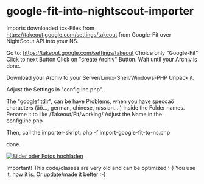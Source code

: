 # google-fit-into-nightscout-importer
Imports downloaded tcx-Files from https://takeout.google.com/settings/takeout from Google-Fit over NightScout API into your NS.


Go to: https://takeout.google.com/settings/takeout
Choice only "Google-Fit"
Click to next Button
Click on "create Archiv" Button.
Wait until your Archiv is done.

Download your Archiv to your Server/Linux-Shell/Windows-PHP
Unpack it.

Adjust the Settings in "config.inc.php".

The "googlefitdir", can be have Problems, when you have specoaö characters (äö..., german, chinese, russian....) inside the Folder names.
Rename it to like /Takeout/Fit/working/
Adjust the Name in the config.inc.php

Then, call the importer-skript:
php -f import-google-fit-to-ns.php

done.


<a href="https://www.pic-upload.de" target="_blank"><img src="https://www2.pic-upload.de/img/33044613/google-fit-nightscout.jpg" title="Bilder oder Fotos hochladen"></a>


Important! This code/classes are very old and can be optimized :-)
You use it, how it is. Or update/made it better :-)
